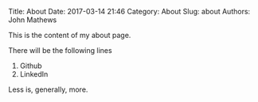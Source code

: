 Title: About
Date: 2017-03-14 21:46
Category: About
Slug: about
Authors: John Mathews

This is the content of my about page.

There will be the following lines
1. Github
2. LinkedIn

Less is, generally, more.
